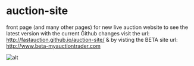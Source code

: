 # auction-site
front page (and many other pages) for new live auction website
to see the latest version with the current Github changes visit the url: http://fastauction.github.io/auction-site/ & by visting the BETA site url: http://www.beta-myauctiontrader.com

![alt](http://www.beta-myauctiontrader.com/img/my-auction-trader.png)
